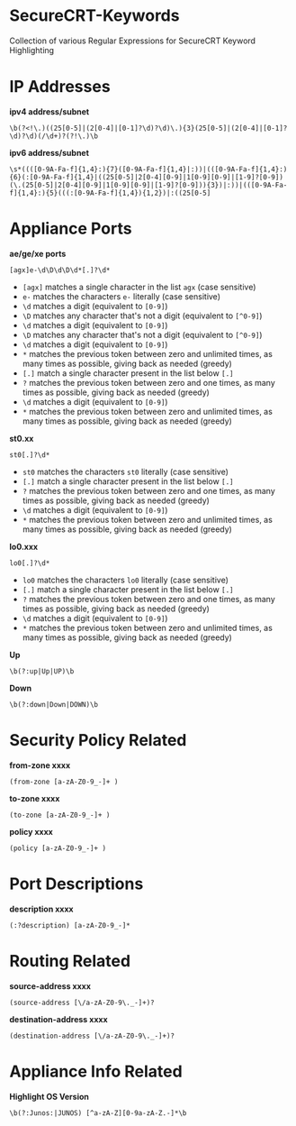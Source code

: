 # SecureCRT-Keywords
Collection of various Regular Expressions for SecureCRT Keyword Highlighting


# IP Addresses


**ipv4 address/subnet**
```
\b(?<!\.)((25[0-5]|(2[0-4]|[0-1]?\d)?\d)\.){3}(25[0-5]|(2[0-4]|[0-1]?\d)?\d)(/\d+)?(?!\.)\b
```


**ipv6 address/subnet**
```
\s*((([0-9A-Fa-f]{1,4}:){7}([0-9A-Fa-f]{1,4}|:))|(([0-9A-Fa-f]{1,4}:){6}(:[0-9A-Fa-f]{1,4}|((25[0-5]|2[0-4][0-9]|1[0-9][0-9]|[1-9]?[0-9])(\.(25[0-5]|2[0-4][0-9]|1[0-9][0-9]|[1-9]?[0-9])){3})|:))|(([0-9A-Fa-f]{1,4}:){5}(((:[0-9A-Fa-f]{1,4}){1,2})|:((25[0-5]
```

# Appliance Ports


**ae/ge/xe ports**
```
[agx]e-\d\D\d\D\d*[.]?\d*
```
- `[agx]`   matches a single character in the list `agx` (case sensitive)
- `e-`      matches the characters `e-` literally (case sensitive)
- `\d`      matches a digit (equivalent to `[0-9]`)
- `\D`      matches any character that's not a digit (equivalent to `[^0-9]`)
- `\d`      matches a digit (equivalent to `[0-9]`)
- `\D`      matches any character that's not a digit (equivalent to `[^0-9]`)
- `\d`      matches a digit (equivalent to `[0-9]`)
- `*`       matches the previous token between zero and unlimited times, as many times as possible, giving back as needed (greedy)
- `[.]`     match a single character present in the list below `[.]`
- `?`       matches the previous token between zero and one times, as many times as possible, giving back as needed (greedy)
- `\d`      matches a digit (equivalent to `[0-9]`)
- `*`       matches the previous token between zero and unlimited times, as many times as possible, giving back as needed (greedy)

**st0.xx**
```
st0[.]?\d*
```
- `st0`     matches the characters `st0` literally (case sensitive)
- `[.]`     match a single character present in the list below `[.]`
- `?`       matches the previous token between zero and one times, as many times as possible, giving back as needed (greedy)
- `\d`      matches a digit (equivalent to `[0-9]`)
- `*`       matches the previous token between zero and unlimited times, as many times as possible, giving back as needed (greedy)

**lo0.xxx**
```
lo0[.]?\d*
```
- `lo0`     matches the characters `lo0` literally (case sensitive)
- `[.]`     match a single character present in the list below `[.]`
- `?`       matches the previous token between zero and one times, as many times as possible, giving back as needed (greedy)
- `\d`      matches a digit (equivalent to `[0-9]`)
- `*`       matches the previous token between zero and unlimited times, as many times as possible, giving back as needed (greedy)

**Up**
```
\b(?:up|Up|UP)\b
```

**Down**
```
\b(?:down|Down|DOWN)\b
```

# Security Policy Related
**from-zone xxxx**
```
(from-zone [a-zA-Z0-9_-]+ )
```


**to-zone xxxx**
```
(to-zone [a-zA-Z0-9_-]+ )
```


**policy xxxx**
```
(policy [a-zA-Z0-9_-]+ )
```

# Port Descriptions
**description xxxx**
```
(:?description) [a-zA-Z0-9_-]*
```

# Routing Related
**source-address xxxx**
```
(source-address [\/a-zA-Z0-9\._-]+)?
```


**destination-address xxxx**
```
(destination-address [\/a-zA-Z0-9\._-]+)?
```

# Appliance Info Related

**Highlight OS Version**
```
\b(?:Junos:|JUNOS) [^a-zA-Z][0-9a-zA-Z.-]*\b
```

